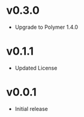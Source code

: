 v0.3.0
=================
* Upgrade to Polymer 1.4.0

v0.1.1
==================
* Updated License

v0.0.1
==================
* Initial release
